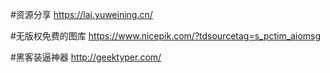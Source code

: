 #资源分享
    https://lai.yuweining.cn/

#无版权免费的图库
    https://www.nicepik.com/?tdsourcetag=s_pctim_aiomsg

#黑客装逼神器
    http://geektyper.com/
